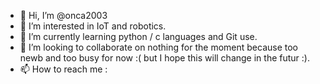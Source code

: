 - 👋 Hi, I’m @onca2003
- 👀 I’m interested in IoT and robotics.
- 🌱 I’m currently learning python / c languages and Git use.
- 💞️ I’m looking to collaborate on nothing for the moment because too newb and too busy for now :( but I hope this will change in the futur :).
- 📫 How to reach me : 

<!---
onca2003/onca2003 is a ✨ special ✨ repository because its `README.md` (this file) appears on your GitHub profile.
You can click the Preview link to take a look at your changes.
--->
